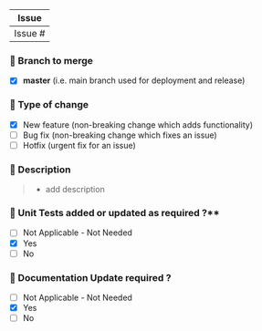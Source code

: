 | Issue |
|------------|
| Issue #|

### :twisted_rightwards_arrows: Branch to merge 
- [x] **master** (i.e. main branch used for deployment and release)

### :loudspeaker: Type of change

- [x] New feature (non-breaking change which adds functionality)
- [ ] Bug fix (non-breaking change which fixes an issue)
- [ ] Hotfix (urgent fix for an issue)

### :scroll: Description

> * add description

### :rotating_light: Unit Tests added or updated as required ?**

- [ ] Not Applicable - Not Needed
- [x] Yes
- [ ] No

### :pencil: Documentation Update required ?

- [ ] Not Applicable - Not Needed
- [X] Yes
- [ ] No